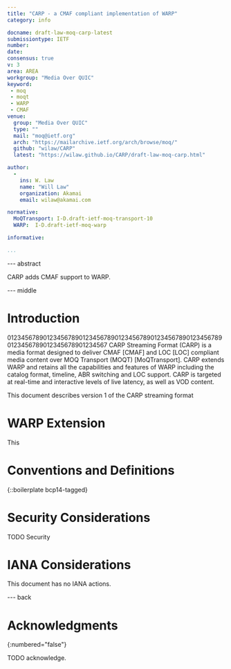 ```yaml
---
title: "CARP - a CMAF compliant implementation of WARP"
category: info

docname: draft-law-moq-carp-latest
submissiontype: IETF  
number:
date:
consensus: true
v: 3
area: AREA
workgroup: "Media Over QUIC"
keyword:
 - moq
 - moqt
 - WARP
 - CMAF
venue:
  group: "Media Over QUIC"
  type: ""
  mail: "moq@ietf.org"
  arch: "https://mailarchive.ietf.org/arch/browse/moq/"
  github: "wilaw/CARP"
  latest: "https://wilaw.github.io/CARP/draft-law-moq-carp.html"

author:
  -
    ins: W. Law
    name: "Will Law"
    organization: Akamai
    email: wilaw@akamai.com

normative:
  MoQTransport: I-D.draft-ietf-moq-transport-10
  WARP:  I-D.draft-ietf-moq-warp

informative:

...
```


--- abstract

CARP adds CMAF support to WARP. 


--- middle

# Introduction
0123456789012345678901234567890123456789012345678901234567890123456789012345678901234567
CARP Streaming Format (CARP) is a media format designed to deliver CMAF [CMAF] and
LOC [LOC] compliant media content over MOQ Transport (MOQT) [MoQTransport]. CARP extends
WARP and retains all the capabilities and features of WARP including the catalog format,
timeline, ABR switching and LOC support. CARP is targeted at real-time and interactive
levels of live latency, as well as VOD content.

This document describes version 1 of the CARP streaming format

# WARP Extension
This 

# Conventions and Definitions

{::boilerplate bcp14-tagged}


# Security Considerations

TODO Security


# IANA Considerations

This document has no IANA actions.


--- back

# Acknowledgments
{:numbered="false"}

TODO acknowledge.
